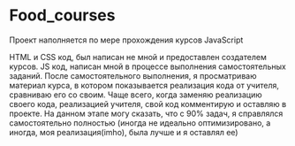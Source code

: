 # Food_courses
Проект наполняется по мере прохождения курсов JavaScript

HTML и CSS код, был написан не мной и предоставлен создателем курсов.
JS код, написан мной в процессе выполнения самостоятельных заданий.
После самостоятельного выполнения, я просматриваю материал курса, в котором показывается реализация кода от учителя, сравниваю его со своим.
Чаще всего, когда заменяю реализацию своего кода, реализацией учителя, свой код комментирую и оставляю в проекте. 
На данном этапе могу сказать, что с 90% задач, я справлялся самостоятельно полностью (иногда не идеально оптимизировано, а иногда, моя реализация(imho), была лучше и я оставлял ее)
